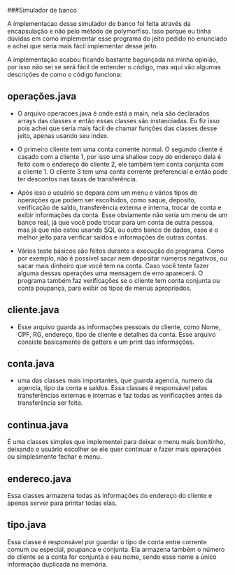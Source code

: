 ###Simulador de banco

A implementacao desse simulador de banco foi feita através da encapsulação e não pelo método de polymorfiso. Isso porque eu tinha dúvidas em como implementar esse programa do jeito pedido no enunciado e achei que seria mais fácil implementar desse jeito.

A implementação acabou ficando bastante bagunçada na minha opinião, por isso não sei se será fácil de entender o código, mas aqui vão algumas descrições de como o código funciona:


## operações.java
- O arquivo operacoes.java é onde está a main, nela são declarados arrays das classes e então essas classes são instanciadas. Eu fiz isso pois achei que seria mais fácil de chamar funções das classes desse jeito, apenas usando seu index.

- O primeiro cliente tem uma conta corrente normal. O segundo cliente é casado com a cliente 1, por isso uma shallow copy do endereço dela é feito com o endereço do cliente 2, ele também tem conta conjunta com a cliente 1. O cliente 3 tem uma conta corrente preferencial e então pode ter descontos nas taxas de transferência.

- Após isso o usuário se depara com um menu e vários tipos de operações que podem ser escolhidos, como saque, deposito, verificação de saldo, transferência externa e interna, trocar de conta e exibir informações da conta. Esse obviamente não seria um menu de um banco real, já que você pode trocar para um conta de outra pessoa, mas já que não estou usando SQL ou outro banco de dados, esse é o melhor jeito para verificar saldos e informações de outras contas.

- Vários teste básicos são feitos durante a execução do programa. Como por exemplo, não é possível sacar nem depositar números negativos, ou sacar mais dinheiro que você tem na conta. Caso você tente fazer alguma dessas operações uma mensagem de erro aparecerá. O programa também faz verificações se o cliente tem conta conjunta ou conta poupança, para exibir os tipos de menus apropriados.

## cliente.java
- Esse arquivo guarda as informações pessoais do cliente, como Nome, CPF, RG, endereço, tipo de cliente e detalhes da conta. Esse arquivo consiste basicamente de getters e um print das informações.

## conta.java
- uma das classes mais importantes, que guarda agencia, numero da agencia, tipo da conta e saldos. Essa classes é responsável pelas transferências externas e internas e faz todas as verificações antes da transferência ser feita.

## continua.java
É uma classes simples que implementei para deixar o menu mais bonitinho, deixando o usuário escolher se ele quer continuar e fazer mais operações ou simplesmente fechar e menu.

## endereco.java
Essa classes armazena todas as informações do endereço do cliente e apenas server para printar todas elas.

## tipo.java
Essa classe é responsável por guardar o tipo de conta entre corrente comum ou especial, poupanca e conjunta. Ela armazena também o número do cliente se a conta for conjunta e seu nome, sendo esse nome a único informação duplicada na memória.


